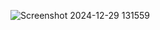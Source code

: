 ![Screenshot 2024-12-29 131559](https://github.com/user-attachments/assets/77278b43-206e-4589-bde0-5906c5e61892)
